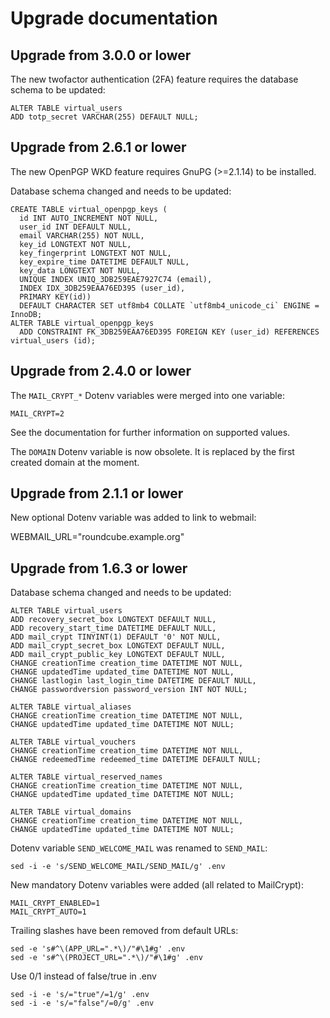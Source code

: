 # Upgrade documentation

## Upgrade from 3.0.0 or lower

The new twofactor authentication (2FA) feature requires the database schema to
be updated:

    ALTER TABLE virtual_users
    ADD totp_secret VARCHAR(255) DEFAULT NULL;

## Upgrade from 2.6.1 or lower

The new OpenPGP WKD feature requires GnuPG (>=2.1.14) to be installed.

Database schema changed and needs to be updated:

    CREATE TABLE virtual_openpgp_keys (
      id INT AUTO_INCREMENT NOT NULL,
      user_id INT DEFAULT NULL,
      email VARCHAR(255) NOT NULL,
      key_id LONGTEXT NOT NULL,
      key_fingerprint LONGTEXT NOT NULL,
      key_expire_time DATETIME DEFAULT NULL,
      key_data LONGTEXT NOT NULL,
      UNIQUE INDEX UNIQ_3DB259EAE7927C74 (email),
      INDEX IDX_3DB259EAA76ED395 (user_id),
      PRIMARY KEY(id))
      DEFAULT CHARACTER SET utf8mb4 COLLATE `utf8mb4_unicode_ci` ENGINE = InnoDB;
    ALTER TABLE virtual_openpgp_keys
      ADD CONSTRAINT FK_3DB259EAA76ED395 FOREIGN KEY (user_id) REFERENCES virtual_users (id);

## Upgrade from 2.4.0 or lower

The `MAIL_CRYPT_*` Dotenv variables were merged into one variable:

    MAIL_CRYPT=2

See the documentation for further information on supported values.

The `DOMAIN` Dotenv variable is now obsolete. It is replaced
by the first created domain at the moment.

## Upgrade from 2.1.1 or lower

New optional Dotenv variable was added to link to webmail:

   WEBMAIL_URL="roundcube.example.org"

## Upgrade from 1.6.3 or lower

Database schema changed and needs to be updated:

    ALTER TABLE virtual_users
    ADD recovery_secret_box LONGTEXT DEFAULT NULL,
    ADD recovery_start_time DATETIME DEFAULT NULL,
    ADD mail_crypt TINYINT(1) DEFAULT '0' NOT NULL,
    ADD mail_crypt_secret_box LONGTEXT DEFAULT NULL,
    ADD mail_crypt_public_key LONGTEXT DEFAULT NULL,
    CHANGE creationTime creation_time DATETIME NOT NULL,
    CHANGE updatedTime updated_time DATETIME NOT NULL,
    CHANGE lastlogin last_login_time DATETIME DEFAULT NULL,
    CHANGE passwordversion password_version INT NOT NULL;
    
    ALTER TABLE virtual_aliases
    CHANGE creationTime creation_time DATETIME NOT NULL,
    CHANGE updatedTime updated_time DATETIME NOT NULL;
    
    ALTER TABLE virtual_vouchers
    CHANGE creationTime creation_time DATETIME NOT NULL,
    CHANGE redeemedTime redeemed_time DATETIME DEFAULT NULL;
    
    ALTER TABLE virtual_reserved_names
    CHANGE creationTime creation_time DATETIME NOT NULL,
    CHANGE updatedTime updated_time DATETIME NOT NULL;
    
    ALTER TABLE virtual_domains
    CHANGE creationTime creation_time DATETIME NOT NULL,
    CHANGE updatedTime updated_time DATETIME NOT NULL;

Dotenv variable `SEND_WELCOME_MAIL` was renamed to `SEND_MAIL`:

    sed -i -e 's/SEND_WELCOME_MAIL/SEND_MAIL/g' .env

New mandatory Dotenv variables were added (all related to MailCrypt):

    MAIL_CRYPT_ENABLED=1
    MAIL_CRYPT_AUTO=1

Trailing slashes have been removed from default URLs:

    sed -e 's#^\(APP_URL=".*\)/"#\1#g' .env
    sed -e 's#^\(PROJECT_URL=".*\)/"#\1#g' .env

Use 0/1 instead of false/true in .env

    sed -i -e 's/="true"/=1/g' .env
    sed -i -e 's/="false"/=0/g' .env
